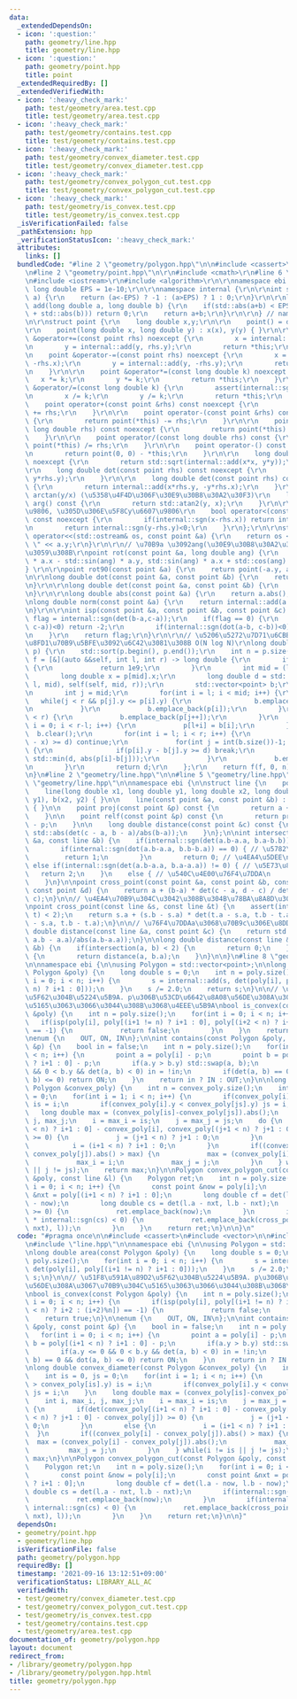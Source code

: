 ```yaml
---
data:
  _extendedDependsOn:
  - icon: ':question:'
    path: geometry/line.hpp
    title: geometry/line.hpp
  - icon: ':question:'
    path: geometry/point.hpp
    title: point
  _extendedRequiredBy: []
  _extendedVerifiedWith:
  - icon: ':heavy_check_mark:'
    path: test/geometry/area.test.cpp
    title: test/geometry/area.test.cpp
  - icon: ':heavy_check_mark:'
    path: test/geometry/contains.test.cpp
    title: test/geometry/contains.test.cpp
  - icon: ':heavy_check_mark:'
    path: test/geometry/convex_diameter.test.cpp
    title: test/geometry/convex_diameter.test.cpp
  - icon: ':heavy_check_mark:'
    path: test/geometry/convex_polygon_cut.test.cpp
    title: test/geometry/convex_polygon_cut.test.cpp
  - icon: ':heavy_check_mark:'
    path: test/geometry/is_convex.test.cpp
    title: test/geometry/is_convex.test.cpp
  _isVerificationFailed: false
  _pathExtension: hpp
  _verificationStatusIcon: ':heavy_check_mark:'
  attributes:
    links: []
  bundledCode: "#line 2 \"geometry/polygon.hpp\"\n\n#include <cassert>\n#include <vector>\n\
    \n#line 2 \"geometry/point.hpp\"\n\r\n#include <cmath>\r\n#line 6 \"geometry/point.hpp\"\
    \n#include <iostream>\r\n#include <algorithm>\r\n\r\nnamespace ebi {\r\n\r\nconstexpr\
    \ long double EPS = 1e-10;\r\n\r\nnamespace internal {\r\n\r\nint sgn(long double\
    \ a) {\r\n    return (a<-EPS) ? -1 : (a>EPS) ? 1 : 0;\r\n}\r\n\r\nlong double\
    \ add(long double a, long double b) {\r\n    if(std::abs(a+b) < EPS*(std::abs(a)\
    \ + std::abs(b))) return 0;\r\n    return a+b;\r\n}\r\n\r\n} // namespace internal\r\
    \n\r\nstruct point {\r\n    long double x,y;\r\n\r\n    point() = default;\r\n\
    \r\n    point(long double x, long double y) : x(x), y(y) { }\r\n\r\n    point\
    \ &operator+=(const point rhs) noexcept {\r\n        x = internal::add(x, rhs.x);\r\
    \n        y = internal::add(y, rhs.y);\r\n        return *this;\r\n    }\r\n\r\
    \n    point &operator-=(const point rhs) noexcept {\r\n        x = internal::add(x,\
    \ -rhs.x);\r\n        y = internal::add(y, -rhs.y);\r\n        return *this;\r\
    \n    }\r\n\r\n    point &operator*=(const long double k) noexcept {\r\n     \
    \   x *= k;\r\n        y *= k;\r\n        return *this;\r\n    }\r\n\r\n    point\
    \ &operator/=(const long double k) {\r\n        assert(internal::sgn(k)!=0);\r\
    \n        x /= k;\r\n        y /= k;\r\n        return *this;\r\n    }\r\n\r\n\
    \    point operator+(const point &rhs) const noexcept {\r\n        return point(*this)\
    \ += rhs;\r\n    }\r\n\r\n    point operator-(const point &rhs) const noexcept\
    \ {\r\n        return point(*this) -= rhs;\r\n    }\r\n\r\n    point operator*(const\
    \ long double rhs) const noexcept {\r\n        return point(*this) *= rhs;\r\n\
    \    }\r\n\r\n    point operator/(const long double rhs) const {\r\n        return\
    \ point(*this) /= rhs;\r\n    }\r\n\r\n    point operator-() const noexcept {\r\
    \n        return point(0, 0) - *this;\r\n    }\r\n\r\n    long double abs() const\
    \ noexcept {\r\n        return std::sqrt(internal::add(x*x, y*y));\r\n    }\r\n\
    \r\n    long double dot(const point rhs) const noexcept {\r\n        return internal::add(x*rhs.x,\
    \ y*rhs.y);\r\n    }\r\n\r\n    long double det(const point rhs) const noexcept\
    \ {\r\n        return internal::add(x*rhs.y, -y*rhs.x);\r\n    }\r\n\r\n    //\
    \ arctan(y/x) (\u5358\u4F4D\u306F\u30E9\u30B8\u30A2\u30F3)\r\n    long double\
    \ arg() const {\r\n        return std::atan2(y, x);\r\n    }\r\n\r\n    // x\u6607\
    \u9806, \u305D\u306E\u5F8Cy\u6607\u9806\r\n    bool operator<(const point &rhs)\
    \ const noexcept {\r\n        if(internal::sgn(x-rhs.x)) return internal::sgn(x-rhs.x)<0;\r\
    \n        return internal::sgn(y-rhs.y)<0;\r\n    }\r\n};\r\n\r\nstd::ostream&\
    \ operator<<(std::ostream& os, const point &a) {\r\n    return os << a.x << \"\
    \ \" << a.y;\r\n}\r\n\r\n// \u70B9a \u3092ang(\u30E9\u30B8\u30A2\u30F3)\u56DE\u8EE2\
    \u3059\u308B\r\npoint rot(const point &a, long double ang) {\r\n    return point(std::cos(ang)\
    \ * a.x - std::sin(ang) * a.y, std::sin(ang) * a.x + std::cos(ang) * a.y);\r\n\
    } \r\n\r\npoint rot90(const point &a) {\r\n    return point(-a.y, a.x);\r\n}\r\
    \n\r\nlong double dot(const point &a, const point &b) {\r\n    return a.dot(b);\r\
    \n}\r\n\r\nlong double det(const point &a, const point &b) {\r\n    return a.det(b);\r\
    \n}\r\n\r\nlong double abs(const point &a) {\r\n    return a.abs();\r\n}\r\n\r\
    \nlong double norm(const point &a) {\r\n    return internal::add(a.x*a.x, a.y*a.y);\r\
    \n}\r\n\r\nint isp(const point &a, const point &b, const point &c) {\r\n    int\
    \ flag = internal::sgn(det(b-a,c-a));\r\n    if(flag == 0) {\r\n        if(internal::sgn(dot(b-a,\
    \ c-a))<0) return -2;\r\n        if(internal::sgn(dot(a-b, c-b))<0) return +2;\r\
    \n    }\r\n    return flag;\r\n}\r\n\r\n// \u5206\u5272\u7D71\u6CBB\u3067\u6700\
    \u8FD1\u70B9\u5BFE\u3092\u6C42\u3081\u308B O(N log N)\r\nlong double closest_pair(std::vector<point>\
    \ p) {\r\n    std::sort(p.begin(), p.end());\r\n    int n = p.size();\r\n    auto\
    \ f = [&](auto &&self, int l, int r) -> long double {\r\n        if(r-l == 1)\
    \ {\r\n            return 1e9;\r\n        }\r\n        int mid = (l+r)/2;\r\n\
    \        long double x = p[mid].x;\r\n        long double d = std::min(self(self,\
    \ l, mid), self(self, mid, r));\r\n        std::vector<point> b;\r\n        b.reserve(r-l);\r\
    \n        int j = mid;\r\n        for(int i = l; i < mid; i++) {\r\n         \
    \   while(j < r && p[j].y <= p[i].y) {\r\n                b.emplace_back(p[j++]);\r\
    \n            }\r\n            b.emplace_back(p[i]);\r\n        }\r\n        while(j\
    \ < r) {\r\n            b.emplace_back(p[j++]);\r\n        }\r\n        for(int\
    \ i = 0; i < r-l; i++) {\r\n            p[l+i] = b[i];\r\n        }\r\n      \
    \  b.clear();\r\n        for(int i = l; i < r; i++) {\r\n            if(std::abs(p[i].x\
    \ - x) >= d) continue;\r\n            for(int j = int(b.size())-1; j >= 0; j--)\
    \ {\r\n                if(p[i].y - b[j].y >= d) break;\r\n                d =\
    \ std::min(d, abs(p[i]-b[j]));\r\n            }\r\n            b.emplace_back(p[i]);\r\
    \n        }\r\n        return d;\r\n    };\r\n    return f(f, 0, n);\r\n}\r\n\r\
    \n}\n#line 2 \"geometry/line.hpp\"\n\n#line 5 \"geometry/line.hpp\"\n\n#line 7\
    \ \"geometry/line.hpp\"\n\nnamespace ebi {\n\nstruct line {\n    point a,b;\n\n\
    \    line(long double x1, long double y1, long double x2, long double y2) : a(x1,\
    \ y1), b(x2, y2) { }\n\n    line(const point &a, const point &b) : a(a), b(b)\
    \ { }\n\n    point proj(const point &p) const {\n        return a + (b-a)*(dot(b-a,p-a)/norm(b-a));\n\
    \    }\n\n    point relf(const point &p) const {\n        return proj(p)*double(2)\
    \ - p;\n    }\n\n    long double distance(const point &c) const {\n    return\
    \ std::abs(det(c - a, b - a)/abs(b-a));\n    }\n};\n\nint intersection(const line\
    \ &a, const line &b) {\n    if(internal::sgn(det(a.b-a.a, b.a-b.b)) != 0) {\n\
    \        if(internal::sgn(dot(a.b-a.a, b.b-b.a)) == 0) { // \u5782\u76F4\n   \
    \         return 1;\n        }\n        return 0; // \u4EA4\u5DEE\n    }\n   \
    \ else if(internal::sgn(det(a.b-a.a, b.a-a.a)) != 0) { // \u5E73\u884C\n     \
    \   return 2;\n    }\n    else { // \u540C\u4E00\u76F4\u7DDA\n        return 3;\n\
    \    }\n}\n\npoint cross_point(const point &a, const point &b, const point &c,\
    \ const point &d) {\n    return a + (b-a) * det(c - a, d - c) / det(b - a, d -\
    \ c);\n}\n\n// \u4EA4\u70B9\u304C\u3042\u308B\u304B\u78BA\u8A8D\u3059\u308B\uFF01\
    \npoint cross_point(const line &s, const line &t) {\n    assert(intersection(s,\
    \ t) < 2);\n    return s.a + (s.b - s.a) * det(t.a - s.a, t.b - t.a) / det(s.b\
    \ - s.a, t.b - t.a);\n}\n\n// \u76F4\u7DDAa\u3068\u70B9c\u306E\u8DDD\u96E2\nlong\
    \ double distance(const line &a, const point &c) {\n    return std::abs(det(c-a.a,\
    \ a.b - a.a)/abs(a.b-a.a));\n}\n\nlong double distance(const line &a, const line\
    \ &b) {\n    if(intersection(a, b) < 2) {\n        return 0;\n    }\n    else\
    \ {\n        return distance(a, b.a);\n    }\n}\n\n}\n#line 8 \"geometry/polygon.hpp\"\
    \n\nnamespace ebi {\n\nusing Polygon = std::vector<point>;\n\nlong double area(const\
    \ Polygon &poly) {\n    long double s = 0;\n    int n = poly.size();\n    for(int\
    \ i = 0; i < n; i++) {\n        s = internal::add(s, det(poly[i], poly[(i+1 !=\
    \ n) ? i+1 : 0]));\n    }\n    s /= 2.0;\n    return s;\n}\n\n// \u51F8\u591A\u89D2\
    \u5F62\u304B\u5224\u5B9A. p\u306B\u53CD\u6642\u8A08\u56DE\u308A\u3067\u70B9\u304C\
    \u5165\u3063\u3066\u3044\u308B\u3068\u4EEE\u5B9A\nbool is_convex(const Polygon\
    \ &poly) {\n    int n = poly.size();\n    for(int i = 0; i < n; i++) {\n     \
    \   if(isp(poly[i], poly[(i+1 != n) ? i+1 : 0], poly[(i+2 < n) ? i+2 : (i+2)%n])\
    \ == -1) {\n            return false;\n        }\n    }\n    return true;\n}\n\
    \nenum {\n    OUT, ON, IN\n};\n\nint contains(const Polygon &poly, const point\
    \ &p) {\n    bool in = false;\n    int n = poly.size();\n    for(int i = 0; i\
    \ < n; i++) {\n        point a = poly[i] - p;\n        point b = poly[(i+1 < n)\
    \ ? i+1 : 0] - p;\n        if(a.y > b.y) std::swap(a, b);\n        if(a.y <= 0\
    \ && 0 < b.y && det(a, b) < 0) in = !in;\n        if(det(a, b) == 0 && dot(a,\
    \ b) <= 0) return ON;\n    }\n    return in ? IN : OUT;\n}\n\nlong double convex_diameter(const\
    \ Polygon &convex_poly) {\n    int n = convex_poly.size();\n    int is = 0, js\
    \ = 0;\n    for(int i = 1; i < n; i++) {\n        if(convex_poly[i].y > convex_poly[is].y)\
    \ is = i;\n        if(convex_poly[i].y < convex_poly[js].y) js = i;\n    }\n \
    \   long double max = (convex_poly[is]-convex_poly[js]).abs();\n    int i, max_i,\
    \ j, max_j;\n    i = max_i = is;\n    j = max_j = js;\n    do {\n        if(det(convex_poly[(i+1\
    \ < n) ? i+1 : 0] - convex_poly[i], convex_poly[(j+1 < n) ? j+1 : 0] - convex_poly[j])\
    \ >= 0) {\n            j = (j+1 < n) ? j+1 : 0;\n        }\n        else {\n \
    \           i = (i+1 < n) ? i+1 : 0;\n        }\n        if((convex_poly[i] -\
    \ convex_poly[j]).abs() > max) {\n            max = (convex_poly[i] - convex_poly[j]).abs();\n\
    \            max_i = i;\n            max_j = j;\n        }\n    } while(i != is\
    \ || j != js);\n    return max;\n}\n\nPolygon convex_polygon_cut(const Polygon\
    \ &poly, const line &l) {\n    Polygon ret;\n    int n = poly.size();\n    for(int\
    \ i = 0; i < n; i++) {\n        const point &now = poly[i];\n        const point\
    \ &nxt = poly[(i+1 < n) ? i+1 : 0];\n        long double cf = det(l.a - now, l.b\
    \ - now);\n        long double cs = det(l.a - nxt, l.b - nxt);\n        if(internal::sgn(cf)\
    \ >= 0) {\n            ret.emplace_back(now);\n        }\n        if(internal::sgn(cf)\
    \ * internal::sgn(cs) < 0) {\n            ret.emplace_back(cross_point(line(now,\
    \ nxt), l));\n        }\n    }\n    return ret;\n}\n\n}\n"
  code: "#pragma once\n\n#include <cassert>\n#include <vector>\n\n#include \"point.hpp\"\
    \n#include \"line.hpp\"\n\nnamespace ebi {\n\nusing Polygon = std::vector<point>;\n\
    \nlong double area(const Polygon &poly) {\n    long double s = 0;\n    int n =\
    \ poly.size();\n    for(int i = 0; i < n; i++) {\n        s = internal::add(s,\
    \ det(poly[i], poly[(i+1 != n) ? i+1 : 0]));\n    }\n    s /= 2.0;\n    return\
    \ s;\n}\n\n// \u51F8\u591A\u89D2\u5F62\u304B\u5224\u5B9A. p\u306B\u53CD\u6642\u8A08\
    \u56DE\u308A\u3067\u70B9\u304C\u5165\u3063\u3066\u3044\u308B\u3068\u4EEE\u5B9A\
    \nbool is_convex(const Polygon &poly) {\n    int n = poly.size();\n    for(int\
    \ i = 0; i < n; i++) {\n        if(isp(poly[i], poly[(i+1 != n) ? i+1 : 0], poly[(i+2\
    \ < n) ? i+2 : (i+2)%n]) == -1) {\n            return false;\n        }\n    }\n\
    \    return true;\n}\n\nenum {\n    OUT, ON, IN\n};\n\nint contains(const Polygon\
    \ &poly, const point &p) {\n    bool in = false;\n    int n = poly.size();\n \
    \   for(int i = 0; i < n; i++) {\n        point a = poly[i] - p;\n        point\
    \ b = poly[(i+1 < n) ? i+1 : 0] - p;\n        if(a.y > b.y) std::swap(a, b);\n\
    \        if(a.y <= 0 && 0 < b.y && det(a, b) < 0) in = !in;\n        if(det(a,\
    \ b) == 0 && dot(a, b) <= 0) return ON;\n    }\n    return in ? IN : OUT;\n}\n\
    \nlong double convex_diameter(const Polygon &convex_poly) {\n    int n = convex_poly.size();\n\
    \    int is = 0, js = 0;\n    for(int i = 1; i < n; i++) {\n        if(convex_poly[i].y\
    \ > convex_poly[is].y) is = i;\n        if(convex_poly[i].y < convex_poly[js].y)\
    \ js = i;\n    }\n    long double max = (convex_poly[is]-convex_poly[js]).abs();\n\
    \    int i, max_i, j, max_j;\n    i = max_i = is;\n    j = max_j = js;\n    do\
    \ {\n        if(det(convex_poly[(i+1 < n) ? i+1 : 0] - convex_poly[i], convex_poly[(j+1\
    \ < n) ? j+1 : 0] - convex_poly[j]) >= 0) {\n            j = (j+1 < n) ? j+1 :\
    \ 0;\n        }\n        else {\n            i = (i+1 < n) ? i+1 : 0;\n      \
    \  }\n        if((convex_poly[i] - convex_poly[j]).abs() > max) {\n          \
    \  max = (convex_poly[i] - convex_poly[j]).abs();\n            max_i = i;\n  \
    \          max_j = j;\n        }\n    } while(i != is || j != js);\n    return\
    \ max;\n}\n\nPolygon convex_polygon_cut(const Polygon &poly, const line &l) {\n\
    \    Polygon ret;\n    int n = poly.size();\n    for(int i = 0; i < n; i++) {\n\
    \        const point &now = poly[i];\n        const point &nxt = poly[(i+1 < n)\
    \ ? i+1 : 0];\n        long double cf = det(l.a - now, l.b - now);\n        long\
    \ double cs = det(l.a - nxt, l.b - nxt);\n        if(internal::sgn(cf) >= 0) {\n\
    \            ret.emplace_back(now);\n        }\n        if(internal::sgn(cf) *\
    \ internal::sgn(cs) < 0) {\n            ret.emplace_back(cross_point(line(now,\
    \ nxt), l));\n        }\n    }\n    return ret;\n}\n\n}"
  dependsOn:
  - geometry/point.hpp
  - geometry/line.hpp
  isVerificationFile: false
  path: geometry/polygon.hpp
  requiredBy: []
  timestamp: '2021-09-16 13:12:51+09:00'
  verificationStatus: LIBRARY_ALL_AC
  verifiedWith:
  - test/geometry/convex_diameter.test.cpp
  - test/geometry/convex_polygon_cut.test.cpp
  - test/geometry/is_convex.test.cpp
  - test/geometry/contains.test.cpp
  - test/geometry/area.test.cpp
documentation_of: geometry/polygon.hpp
layout: document
redirect_from:
- /library/geometry/polygon.hpp
- /library/geometry/polygon.hpp.html
title: geometry/polygon.hpp
---
```


